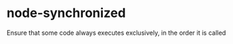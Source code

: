 node-synchronized
=================

Ensure that some code always executes exclusively, in the order it is called